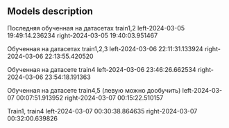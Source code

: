 ## Models description

Последняя обученная на датасетах train1,2
left-2024-03-05 19:49:14.236234
right-2024-03-05 19:40:03.951467

Обученная на датасетах train1,2,3
left-2024-03-06 22:11:31.133924
right-2024-03-06 22:13:55.420520

Обученная на датасете train4
left-2024-03-06 23:46:26.662534
right-2024-03-06 23:54:18.191363

Обученная на датасете train4,5 (левую можно дообучить)
left-2024-03-07 00:07:51.913952
right-2024-03-07 00:15:22.510157

Train1, train4
left-2024-03-07 00:30:38.864635
right-2024-03-07 00:32:00.639826

